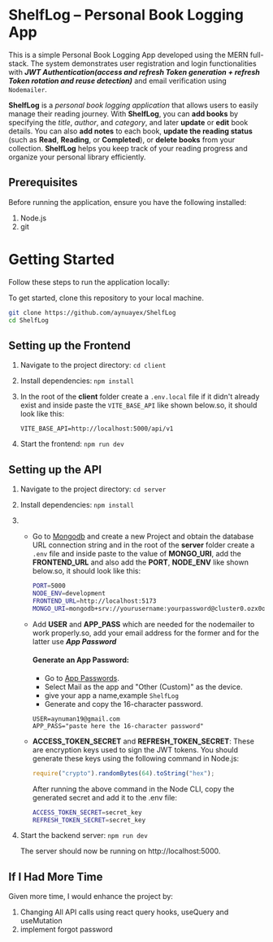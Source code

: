 # ShelfLog – Personal Book Logging App

This is a simple Personal Book Logging App developed using the MERN full-stack. The system demonstrates user registration and login functionalities with **_JWT Authentication(access and refresh Token generation + refresh Token rotation and reuse detection)_** and email verification using `Nodemailer`.

**ShelfLog** is a _personal book logging application_ that allows users to easily manage their reading journey. With **ShelfLog**, you can **add books** by specifying the _title_, _author_, and _category_, and later **update** or **edit** book details. You can also **add notes** to each book, **update the reading status** (such as **Read**, **Reading**, or **Completed**), or **delete books** from your collection. **ShelfLog** helps you keep track of your reading progress and organize your personal library efficiently.

## Prerequisites

Before running the application, ensure you have the following installed:

1. Node.js
2. git

# Getting Started

Follow these steps to run the application locally:

To get started, clone this repository to your local machine.

```bash
git clone https://github.com/aynuayex/ShelfLog
cd ShelfLog
```

## Setting up the Frontend

1. Navigate to the project directory:
   `cd client
`
2. Install dependencies:
   `npm install`

3. In the root of the **client** folder create a `.env.local` file if it didn't already exist and inside paste the `VITE_BASE_API` like shown below.so, it should look like this:
   ```
   VITE_BASE_API=http://localhost:5000/api/v1
   ```
4. Start the frontend:
   `npm run dev`

## Setting up the API

1. Navigate to the project directory:
   `cd server
`
2. Install dependencies:
   `npm install`

3. - Go to [Mongodb](https://cloud.mongodb.com/) and create a new Project and obtain the database URL connection string
     and in the root of the **server** folder create a `.env` file and inside paste to the value of **MONGO_URI**, add the **FRONTEND_URL** and also add the **PORT**, **NODE_ENV** like shown below.so, it should look like this:
     ```bash
     PORT=5000
     NODE_ENV=development
     FRONTEND_URL=http://localhost:5173
     MONGO_URI=mongodb+srv://yourusername:yourpassword@cluster0.ozx0o.mongodb.net/ShelfLogDB?retryWrites=true&w=majority&appName=Cluster0
     ```
   - Add **USER** and **APP_PASS** which are needed for the nodemailer to work properly.so, add your email address for the former and for the latter use **_App Password_**

     #### Generate an App Password:

     - Go to [App Passwords](https://myaccount.google.com/apppasswords).
     - Select Mail as the app and "Other (Custom)" as the device.
     - give your app a name,example `ShelfLog`
     - Generate and copy the 16-character password.

     ```
     USER=aynuman19@gmail.com
     APP_PASS="paste here the 16-character password"
     ```

   - **ACCESS_TOKEN_SECRET** and **REFRESH_TOKEN_SECRET**: These are encryption keys used to sign the JWT tokens. You should generate these keys using the following command in Node.js:

     ```js
     require("crypto").randomBytes(64).toString("hex");
     ```

     After running the above command in the Node CLI, copy the generated secret and add it to the .env file:

     ```bash
     ACCESS_TOKEN_SECRET=secret_key
     REFRESH_TOKEN_SECRET=secret_key
     ```

4. Start the backend server:
   `npm run dev`

   The server should now be running on http://localhost:5000.

## If I Had More Time

Given more time, I would enhance the project by:

1. Changing All API calls using react query hooks, useQuery and useMutation
2. implement forgot password

